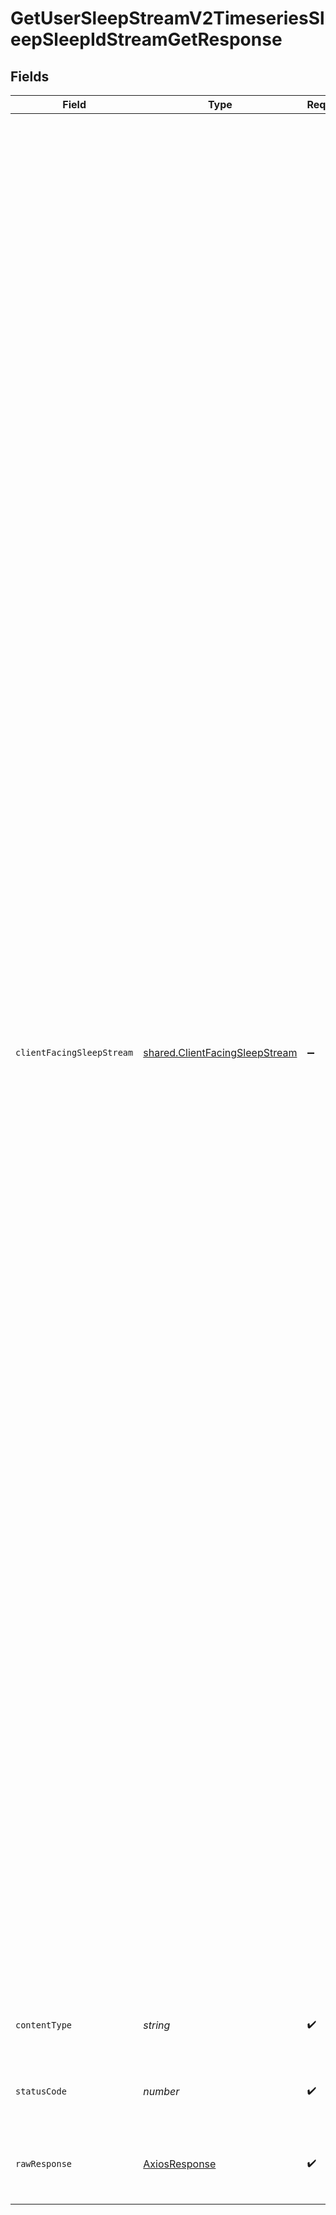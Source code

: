 # GetUserSleepStreamV2TimeseriesSleepSleepIdStreamGetResponse


## Fields

| Field                                                                                                                                                                                                                                                                                                                                                                                                                                                                                                                                                                                                                                                                                                                                                                                                                                                                                                                                                                                                                                                                                                                                                                                                                                                                                                                                                                                                                                                                                                                                                                                                                                                                                                                                                                                                                                                                                                                                                            | Type                                                                                                                                                                                                                                                                                                                                                                                                                                                                                                                                                                                                                                                                                                                                                                                                                                                                                                                                                                                                                                                                                                                                                                                                                                                                                                                                                                                                                                                                                                                                                                                                                                                                                                                                                                                                                                                                                                                                                             | Required                                                                                                                                                                                                                                                                                                                                                                                                                                                                                                                                                                                                                                                                                                                                                                                                                                                                                                                                                                                                                                                                                                                                                                                                                                                                                                                                                                                                                                                                                                                                                                                                                                                                                                                                                                                                                                                                                                                                                         | Description                                                                                                                                                                                                                                                                                                                                                                                                                                                                                                                                                                                                                                                                                                                                                                                                                                                                                                                                                                                                                                                                                                                                                                                                                                                                                                                                                                                                                                                                                                                                                                                                                                                                                                                                                                                                                                                                                                                                                      | Example                                                                                                                                                                                                                                                                                                                                                                                                                                                                                                                                                                                                                                                                                                                                                                                                                                                                                                                                                                                                                                                                                                                                                                                                                                                                                                                                                                                                                                                                                                                                                                                                                                                                                                                                                                                                                                                                                                                                                          |
| ---------------------------------------------------------------------------------------------------------------------------------------------------------------------------------------------------------------------------------------------------------------------------------------------------------------------------------------------------------------------------------------------------------------------------------------------------------------------------------------------------------------------------------------------------------------------------------------------------------------------------------------------------------------------------------------------------------------------------------------------------------------------------------------------------------------------------------------------------------------------------------------------------------------------------------------------------------------------------------------------------------------------------------------------------------------------------------------------------------------------------------------------------------------------------------------------------------------------------------------------------------------------------------------------------------------------------------------------------------------------------------------------------------------------------------------------------------------------------------------------------------------------------------------------------------------------------------------------------------------------------------------------------------------------------------------------------------------------------------------------------------------------------------------------------------------------------------------------------------------------------------------------------------------------------------------------------------------- | ---------------------------------------------------------------------------------------------------------------------------------------------------------------------------------------------------------------------------------------------------------------------------------------------------------------------------------------------------------------------------------------------------------------------------------------------------------------------------------------------------------------------------------------------------------------------------------------------------------------------------------------------------------------------------------------------------------------------------------------------------------------------------------------------------------------------------------------------------------------------------------------------------------------------------------------------------------------------------------------------------------------------------------------------------------------------------------------------------------------------------------------------------------------------------------------------------------------------------------------------------------------------------------------------------------------------------------------------------------------------------------------------------------------------------------------------------------------------------------------------------------------------------------------------------------------------------------------------------------------------------------------------------------------------------------------------------------------------------------------------------------------------------------------------------------------------------------------------------------------------------------------------------------------------------------------------------------------- | ---------------------------------------------------------------------------------------------------------------------------------------------------------------------------------------------------------------------------------------------------------------------------------------------------------------------------------------------------------------------------------------------------------------------------------------------------------------------------------------------------------------------------------------------------------------------------------------------------------------------------------------------------------------------------------------------------------------------------------------------------------------------------------------------------------------------------------------------------------------------------------------------------------------------------------------------------------------------------------------------------------------------------------------------------------------------------------------------------------------------------------------------------------------------------------------------------------------------------------------------------------------------------------------------------------------------------------------------------------------------------------------------------------------------------------------------------------------------------------------------------------------------------------------------------------------------------------------------------------------------------------------------------------------------------------------------------------------------------------------------------------------------------------------------------------------------------------------------------------------------------------------------------------------------------------------------------------------- | ---------------------------------------------------------------------------------------------------------------------------------------------------------------------------------------------------------------------------------------------------------------------------------------------------------------------------------------------------------------------------------------------------------------------------------------------------------------------------------------------------------------------------------------------------------------------------------------------------------------------------------------------------------------------------------------------------------------------------------------------------------------------------------------------------------------------------------------------------------------------------------------------------------------------------------------------------------------------------------------------------------------------------------------------------------------------------------------------------------------------------------------------------------------------------------------------------------------------------------------------------------------------------------------------------------------------------------------------------------------------------------------------------------------------------------------------------------------------------------------------------------------------------------------------------------------------------------------------------------------------------------------------------------------------------------------------------------------------------------------------------------------------------------------------------------------------------------------------------------------------------------------------------------------------------------------------------------------- | ---------------------------------------------------------------------------------------------------------------------------------------------------------------------------------------------------------------------------------------------------------------------------------------------------------------------------------------------------------------------------------------------------------------------------------------------------------------------------------------------------------------------------------------------------------------------------------------------------------------------------------------------------------------------------------------------------------------------------------------------------------------------------------------------------------------------------------------------------------------------------------------------------------------------------------------------------------------------------------------------------------------------------------------------------------------------------------------------------------------------------------------------------------------------------------------------------------------------------------------------------------------------------------------------------------------------------------------------------------------------------------------------------------------------------------------------------------------------------------------------------------------------------------------------------------------------------------------------------------------------------------------------------------------------------------------------------------------------------------------------------------------------------------------------------------------------------------------------------------------------------------------------------------------------------------------------------------------- |
| `clientFacingSleepStream`                                                                                                                                                                                                                                                                                                                                                                                                                                                                                                                                                                                                                                                                                                                                                                                                                                                                                                                                                                                                                                                                                                                                                                                                                                                                                                                                                                                                                                                                                                                                                                                                                                                                                                                                                                                                                                                                                                                                        | [shared.ClientFacingSleepStream](../../../sdk/models/shared/clientfacingsleepstream.md)                                                                                                                                                                                                                                                                                                                                                                                                                                                                                                                                                                                                                                                                                                                                                                                                                                                                                                                                                                                                                                                                                                                                                                                                                                                                                                                                                                                                                                                                                                                                                                                                                                                                                                                                                                                                                                                                          | :heavy_minus_sign:                                                                                                                                                                                                                                                                                                                                                                                                                                                                                                                                                                                                                                                                                                                                                                                                                                                                                                                                                                                                                                                                                                                                                                                                                                                                                                                                                                                                                                                                                                                                                                                                                                                                                                                                                                                                                                                                                                                                               | Successful Response                                                                                                                                                                                                                                                                                                                                                                                                                                                                                                                                                                                                                                                                                                                                                                                                                                                                                                                                                                                                                                                                                                                                                                                                                                                                                                                                                                                                                                                                                                                                                                                                                                                                                                                                                                                                                                                                                                                                              | {<br/>"hrv": [<br/>{<br/>"id": 0,<br/>"timestamp": "2023-10-11T13:26:15.772121+00:00",<br/>"value": 85,<br/>"unit": "rmssd"<br/>},<br/>{<br/>"id": 1,<br/>"timestamp": "2023-10-11T13:26:45.772230+00:00",<br/>"value": 5,<br/>"unit": "rmssd"<br/>},<br/>{<br/>"id": 2,<br/>"timestamp": "2023-10-11T13:27:15.772285+00:00",<br/>"value": 15,<br/>"unit": "rmssd"<br/>},<br/>{<br/>"id": 3,<br/>"timestamp": "2023-10-11T13:27:45.772366+00:00",<br/>"value": 11,<br/>"unit": "rmssd"<br/>},<br/>{<br/>"id": 4,<br/>"timestamp": "2023-10-11T13:28:15.772409+00:00",<br/>"value": 95,<br/>"unit": "rmssd"<br/>}<br/>],<br/>"heartrate": [<br/>{<br/>"id": 0,<br/>"timestamp": "2023-10-11T13:26:15.772450+00:00",<br/>"value": 2,<br/>"unit": "bpm"<br/>},<br/>{<br/>"id": 1,<br/>"timestamp": "2023-10-11T13:26:45.772498+00:00",<br/>"value": 75,<br/>"unit": "bpm"<br/>},<br/>{<br/>"id": 2,<br/>"timestamp": "2023-10-11T13:27:15.772531+00:00",<br/>"value": 116,<br/>"unit": "bpm"<br/>},<br/>{<br/>"id": 3,<br/>"timestamp": "2023-10-11T13:27:45.772589+00:00",<br/>"value": 164,<br/>"unit": "bpm"<br/>},<br/>{<br/>"id": 4,<br/>"timestamp": "2023-10-11T13:28:15.772623+00:00",<br/>"value": 134,<br/>"unit": "bpm"<br/>}<br/>],<br/>"hypnogram": [<br/>{<br/>"id": 0,<br/>"timestamp": "2023-10-11T13:26:15.772656+00:00",<br/>"value": -1,<br/>"unit": "stage"<br/>},<br/>{<br/>"id": 1,<br/>"timestamp": "2023-10-11T13:26:45.772691+00:00",<br/>"value": 2,<br/>"unit": "stage"<br/>},<br/>{<br/>"id": 2,<br/>"timestamp": "2023-10-11T13:27:15.772721+00:00",<br/>"value": 4,<br/>"unit": "stage"<br/>},<br/>{<br/>"id": 3,<br/>"timestamp": "2023-10-11T13:27:45.772751+00:00",<br/>"value": 4,<br/>"unit": "stage"<br/>},<br/>{<br/>"id": 4,<br/>"timestamp": "2023-10-11T13:28:15.772782+00:00",<br/>"value": 1,<br/>"unit": "stage"<br/>}<br/>],<br/>"respiratory_rate": [<br/>{<br/>"id": 0,<br/>"timestamp": "2023-10-11T13:26:15.772813+00:00",<br/>"value": 23,<br/>"unit": "bpm"<br/>},<br/>{<br/>"id": 1,<br/>"timestamp": "2023-10-11T13:26:45.772842+00:00",<br/>"value": 14,<br/>"unit": "bpm"<br/>},<br/>{<br/>"id": 2,<br/>"timestamp": "2023-10-11T13:27:15.772870+00:00",<br/>"value": 23,<br/>"unit": "bpm"<br/>},<br/>{<br/>"id": 3,<br/>"timestamp": "2023-10-11T13:27:45.772899+00:00",<br/>"value": 18,<br/>"unit": "bpm"<br/>},<br/>{<br/>"id": 4,<br/>"timestamp": "2023-10-11T13:28:15.772928+00:00",<br/>"value": 22,<br/>"unit": "bpm"<br/>}<br/>]<br/>} |
| `contentType`                                                                                                                                                                                                                                                                                                                                                                                                                                                                                                                                                                                                                                                                                                                                                                                                                                                                                                                                                                                                                                                                                                                                                                                                                                                                                                                                                                                                                                                                                                                                                                                                                                                                                                                                                                                                                                                                                                                                                    | *string*                                                                                                                                                                                                                                                                                                                                                                                                                                                                                                                                                                                                                                                                                                                                                                                                                                                                                                                                                                                                                                                                                                                                                                                                                                                                                                                                                                                                                                                                                                                                                                                                                                                                                                                                                                                                                                                                                                                                                         | :heavy_check_mark:                                                                                                                                                                                                                                                                                                                                                                                                                                                                                                                                                                                                                                                                                                                                                                                                                                                                                                                                                                                                                                                                                                                                                                                                                                                                                                                                                                                                                                                                                                                                                                                                                                                                                                                                                                                                                                                                                                                                               | HTTP response content type for this operation                                                                                                                                                                                                                                                                                                                                                                                                                                                                                                                                                                                                                                                                                                                                                                                                                                                                                                                                                                                                                                                                                                                                                                                                                                                                                                                                                                                                                                                                                                                                                                                                                                                                                                                                                                                                                                                                                                                    |                                                                                                                                                                                                                                                                                                                                                                                                                                                                                                                                                                                                                                                                                                                                                                                                                                                                                                                                                                                                                                                                                                                                                                                                                                                                                                                                                                                                                                                                                                                                                                                                                                                                                                                                                                                                                                                                                                                                                                  |
| `statusCode`                                                                                                                                                                                                                                                                                                                                                                                                                                                                                                                                                                                                                                                                                                                                                                                                                                                                                                                                                                                                                                                                                                                                                                                                                                                                                                                                                                                                                                                                                                                                                                                                                                                                                                                                                                                                                                                                                                                                                     | *number*                                                                                                                                                                                                                                                                                                                                                                                                                                                                                                                                                                                                                                                                                                                                                                                                                                                                                                                                                                                                                                                                                                                                                                                                                                                                                                                                                                                                                                                                                                                                                                                                                                                                                                                                                                                                                                                                                                                                                         | :heavy_check_mark:                                                                                                                                                                                                                                                                                                                                                                                                                                                                                                                                                                                                                                                                                                                                                                                                                                                                                                                                                                                                                                                                                                                                                                                                                                                                                                                                                                                                                                                                                                                                                                                                                                                                                                                                                                                                                                                                                                                                               | HTTP response status code for this operation                                                                                                                                                                                                                                                                                                                                                                                                                                                                                                                                                                                                                                                                                                                                                                                                                                                                                                                                                                                                                                                                                                                                                                                                                                                                                                                                                                                                                                                                                                                                                                                                                                                                                                                                                                                                                                                                                                                     |                                                                                                                                                                                                                                                                                                                                                                                                                                                                                                                                                                                                                                                                                                                                                                                                                                                                                                                                                                                                                                                                                                                                                                                                                                                                                                                                                                                                                                                                                                                                                                                                                                                                                                                                                                                                                                                                                                                                                                  |
| `rawResponse`                                                                                                                                                                                                                                                                                                                                                                                                                                                                                                                                                                                                                                                                                                                                                                                                                                                                                                                                                                                                                                                                                                                                                                                                                                                                                                                                                                                                                                                                                                                                                                                                                                                                                                                                                                                                                                                                                                                                                    | [AxiosResponse](https://axios-http.com/docs/res_schema)                                                                                                                                                                                                                                                                                                                                                                                                                                                                                                                                                                                                                                                                                                                                                                                                                                                                                                                                                                                                                                                                                                                                                                                                                                                                                                                                                                                                                                                                                                                                                                                                                                                                                                                                                                                                                                                                                                          | :heavy_check_mark:                                                                                                                                                                                                                                                                                                                                                                                                                                                                                                                                                                                                                                                                                                                                                                                                                                                                                                                                                                                                                                                                                                                                                                                                                                                                                                                                                                                                                                                                                                                                                                                                                                                                                                                                                                                                                                                                                                                                               | Raw HTTP response; suitable for custom response parsing                                                                                                                                                                                                                                                                                                                                                                                                                                                                                                                                                                                                                                                                                                                                                                                                                                                                                                                                                                                                                                                                                                                                                                                                                                                                                                                                                                                                                                                                                                                                                                                                                                                                                                                                                                                                                                                                                                          |                                                                                                                                                                                                                                                                                                                                                                                                                                                                                                                                                                                                                                                                                                                                                                                                                                                                                                                                                                                                                                                                                                                                                                                                                                                                                                                                                                                                                                                                                                                                                                                                                                                                                                                                                                                                                                                                                                                                                                  |